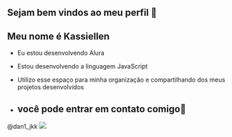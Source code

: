 ## Sejam bem vindos ao meu perfil 💙
## Meu nome é Kassiellen

- Eu estou desenvolvendo Alura
- Estou desenvolvendo a linguagem JavaScript
- Utilizo esse espaço para minha organização e compartilhando dos meus projetos desenvolvidos

- ## você pode entrar em contato comigo📧

 @dan1_jkk
![](https://media.tenor.com/VrUxJZFdmIsAAAAM/anime-excited.gif)

